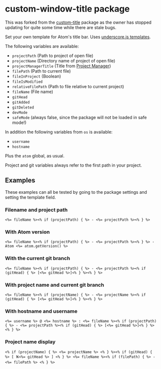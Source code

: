 # custom-window-title package

This was forked from the [custom-title](https://github.com/postcasio/custom-title) package as the owner has stopped updating for quite some time while there are stale bugs.

Set your own template for Atom's title bar. Uses [underscore.js templates](http://underscorejs.org/#template).

The following variables are available:

- `projectPath` (Path to project of open file)
- `projectName` (Directory name of project of open file)
- `projectManagerTitle` (Title from [Project Manager](https://atom.io/packages/project-manager))
- `filePath` (Path to current file)
- `fileInProject` (Boolean)
- `fileIsModified`
- `relativeFilePath` (Path to file relative to current project)
- `fileName` (File name)
- `gitHead`
- `gitAdded`
- `gitDeleted`
- `devMode`
- `safeMode` (always false, since the package will not be loaded in safe mode!)

In addition the following variables from `os` is available:

- `username`
- `hostname`

Plus the `atom` global, as usual.

Project and git variables always refer to the first path in your project.

## Examples

These examples can all be tested by going to the package settings and setting the template field.

### Filename and project path

```
<%= fileName %><% if (projectPath) { %> - <%= projectPath %><% } %>
```

### With Atom version

```
<%= fileName %><% if (projectPath) { %> - <%= projectPath %><% } %> - Atom <%= atom.getVersion() %>
```

### With the current git branch

```
<%= fileName %><% if (projectPath) { %> - <%= projectPath %><% if (gitHead) { %> [<%= gitHead %>]<% } %><% } %>
```

### With project name and current git branch
```
<%= fileName %><% if (projectName) { %> - <%= projectName %><% if (gitHead) { %> [<%= gitHead %>]<% } %><% } %>
```

### With hostname and username

```
<%= username %> @ <%= hostname %> : <%= fileName %><% if (projectPath) { %> - <%= projectPath %><% if (gitHead) { %> [<%= gitHead %>]<% } %><% } %>
```

### Project name display

```
<% if (projectName) { %> <%= projectName %> <% } %><% if (gitHead) { %> [ ⛕<%= gitHead %> ] <% } %> <%= fileName %><% if (filePath) { %> - <%= filePath %> <% } %>
```
